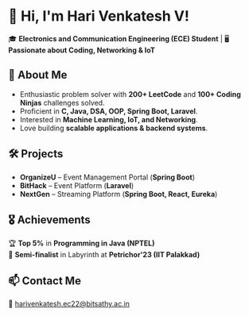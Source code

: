 # 👋 Hi, I'm Hari Venkatesh V!  
🎓 **Electronics and Communication Engineering (ECE) Student** | 🖥️ **Passionate about Coding, Networking & IoT**  

## 🚀 About Me  
- Enthusiastic problem solver with **200+ LeetCode** and **100+ Coding Ninjas** challenges solved.  
- Proficient in **C, Java, DSA, OOP, Spring Boot, Laravel**.  
- Interested in **Machine Learning, IoT, and Networking**.  
- Love building **scalable applications & backend systems**.  

## 🛠️ Projects  
- **OrganizeU** – Event Management Portal (**Spring Boot**)  
- **BitHack** – Event Platform (**Laravel**)  
- **NextGen** – Streaming Platform (**Spring Boot, React, Eureka**)    

## 🎖️ Achievements  
🏆 **Top 5%** in **Programming in Java (NPTEL)**  
🎯 **Semi-finalist** in Labyrinth at **Petrichor'23 (IIT Palakkad)**  

## 📫 Contact Me  
📧 harivenkatesh.ec22@bitsathy.ac.in  

